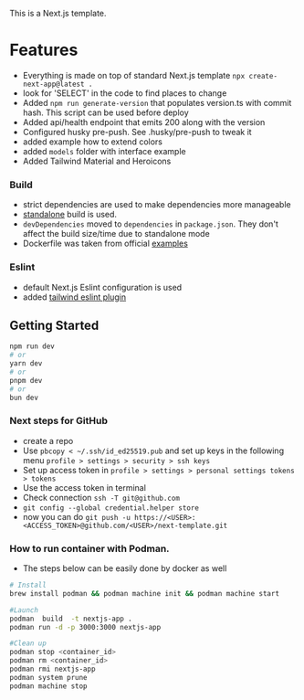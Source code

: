This is a Next.js template. 

# Features

- Everything is made on top of standard Next.js template `npx create-next-app@latest . ` 
- look for 'SELECT' in the code to find places to change
- Added `npm run generate-version` that populates version.ts with commit hash. This script can be used before deploy 
- Added api/health endpoint that emits 200 along with the version
- Configured husky pre-push. See .husky/pre-push to tweak it
- added example how to extend colors
- added `models` folder with interface example
- Added Tailwind Material and Heroicons

### Build

- strict dependencies are used to make dependencies more manageable
- [standalone](https://tech.competa.com/standalone-deployment-of-nextjs-3286490cb39b) build is used.
- `devDependencies` moved to `dependencies` in `package.json`. They don't affect the build size/time due to standalone mode
- Dockerfile was taken from official [examples](https://github.com/vercel/next.js/blob/canary/examples/with-docker/Dockerfile)

### Eslint

- default Next.js Eslint configuration is used
- added [tailwind eslint plugin](https://www.npmjs.com/package/eslint-plugin-tailwindcss)


## Getting Started

```bash
npm run dev
# or
yarn dev
# or
pnpm dev
# or
bun dev
```


### Next steps for GitHub

- create a repo
- Use `pbcopy < ~/.ssh/id_ed25519.pub` and set up keys in the following menu `profile > settings > security > ssh keys`
- Set up access token in `profile > settings > personal settings tokens > tokens`
- Use the access token in terminal
- Check connection `ssh -T git@github.com`
- `git config --global credential.helper store`
- now you can do `git push -u https://<USER>:<ACCESS_TOKEN>@github.com/<USER>/next-template.git`


### How to run container with Podman.

- The steps below can be easily done by docker as well

```bash
# Install
brew install podman && podman machine init && podman machine start

#Launch
podman  build  -t nextjs-app .
podman run -d -p 3000:3000 nextjs-app

#Clean up
podman stop <container_id>
podman rm <container_id>
podman rmi nextjs-app
podman system prune
podman machine stop
```




